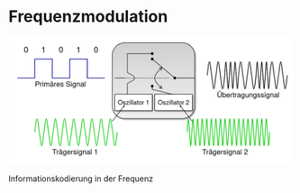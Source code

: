 # Frequenzmodulation

![](attachments/Frequenzmodulation.png)

Informationskodierung in der Frequenz
